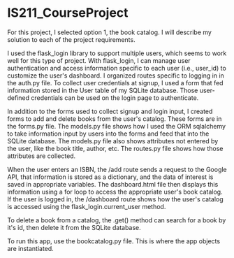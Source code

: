 # IS211_CourseProject
 
For this project, I selected option 1, the book catalog. I will describe my solution to each of the project requirements. 

I used the flask_login library to support multiple users, which seems to work well for this type of project. With flask_login, I can manage user authentication and access information specific to each user (i.e., user_id) to customize the user's dashboard. I organized routes specific to logging in in the auth.py file. To collect user credentials at signup, I used a form that fed information stored in the User table of my SQLite database. Those user-defined credentials can be used on the login page to authenticate.

In addition to the forms used to collect signup and login input, I created forms to add and delete books from the user's catalog. These forms are in the forms.py file. The models.py file shows how I used the ORM sqlalchemy to take information input by users into the forms and feed that into the SQLite database. The models.py file also shows attributes not entered by the user, like the book title, author, etc. The routes.py file shows how those attributes are collected. 

When the user enters an ISBN, the /add route sends a request to the Google API, that information is stored as a dictionary, and the data of interest is saved in appropriate variables. The dashboard.html file then displays this information using a for loop to access the appropriate user's book catalog. If the user is logged in, the /dashboard route shows how the user's catalog is accessed using the flask_login.current_user method.

To delete a book from a catalog, the .get() method can search for a book by it's id, then delete it from the SQLite database. 

To run this app, use the bookcatalog.py file. This is where the app objects are instantiated. 